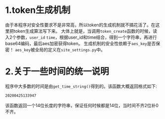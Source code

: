# 1.token生成机制
由于本程序对安全性要求不是非常高，所以token的生成机制就不搞花活了。在这里把token生成算法写下来。
大体上就是，当调用`token_create`函数的时候，读入2个参数，`user_id` `time`，根据user_id和time结合，得到一个字符串，再进行base64编码，最后aes加密获得token。
生成机制的安全性依赖于`aes_key`是否保密！
`aes_key`被全局的定义在`site_settings.py`中。

# 2.关于一些时间的统一说明
程序中大多数的时间是由`get_time_string()`得到的。该函数大概返回格式如下:
```
20200425133947
```
该函数返回一个14位长度的字符串，保证任何时候都是14位，当时间不齐2位补0不齐。

